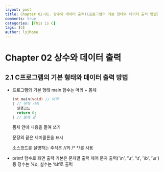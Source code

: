 ```yaml
---
layout: post
title: Chapter 02-01. 상수와 데이터 출력(C프로그램의 기본 형태와 데이터 출력 방법)
comments: true
categories: [This is C]
tags: [C]
author: lsjhome
---
```


# Chapter 02 상수와 데이터 출력

## 2.1 C프로그램의 기본 형태와 데이터 출력 방법

- 프로그램의 기본 형태
  main 함수는 머리 + 몸체

  ```c
  int main(void) // 머리
  { // 몸체 시작
  	실행코드
  	return 0;
  } // 몸체 끝
  ```

  몸체 안에 내용을 들여 쓰기

  문장의 끝은 세미콜론을 표시

  소스코드를 설명하는 주석은 //와 /* */를 사용

- printf 함수로 화면 출력
  기본은 문자열 출력
  제어 문자 출력('\n', '\r', '\t', '\b', '\a') 등
  정수는 %d, 실수는 %lf로 출력

# 

# 